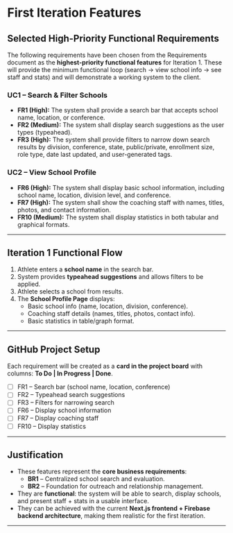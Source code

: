 # First Iteration Features

## Selected High-Priority Functional Requirements

The following requirements have been chosen from the Requirements document as the **highest-priority functional features** for Iteration 1. These will provide the minimum functional loop (search → view school info → see staff and stats) and will demonstrate a working system to the client.

### UC1 – Search & Filter Schools
- **FR1 (High):** The system shall provide a search bar that accepts school name, location, or conference.  
- **FR2 (Medium):** The system shall display search suggestions as the user types (typeahead).  
- **FR3 (High):** The system shall provide filters to narrow down search results by division, conference, state, public/private, enrollment size, role type, date last updated, and user-generated tags.  

### UC2 – View School Profile
- **FR6 (High):** The system shall display basic school information, including school name, location, division level, and conference.  
- **FR7 (High):** The system shall show the coaching staff with names, titles, photos, and contact information.  
- **FR10 (Medium):** The system shall display statistics in both tabular and graphical formats.  

---

## Iteration 1 Functional Flow
1. Athlete enters a **school name** in the search bar.  
2. System provides **typeahead suggestions** and allows filters to be applied.  
3. Athlete selects a school from results.  
4. The **School Profile Page** displays:  
   - Basic school info (name, location, division, conference).  
   - Coaching staff details (names, titles, photos, contact info).  
   - Basic statistics in table/graph format.  

---

## GitHub Project Setup

Each requirement will be created as a **card in the project board** with columns: **To Do | In Progress | Done**.

- [ ] FR1 – Search bar (school name, location, conference)  
- [ ] FR2 – Typeahead search suggestions  
- [ ] FR3 – Filters for narrowing search  
- [ ] FR6 – Display school information  
- [ ] FR7 – Display coaching staff  
- [ ] FR10 – Display statistics  

---

## Justification

- These features represent the **core business requirements**:  
  - **BR1** – Centralized school search and evaluation.  
  - **BR2** – Foundation for outreach and relationship management.  
- They are **functional**: the system will be able to search, display schools, and present staff + stats in a usable interface.  
- They can be achieved with the current **Next.js frontend + Firebase backend architecture**, making them realistic for the first iteration.  

---
